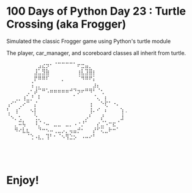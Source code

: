 # 100 Days of Python Day 23 : Turtle Crossing (aka Frogger)

Simulated the classic Frogger game using Python's turtle module

The player, car_manager, and scoreboard classes all inherit from turtle.



⠀⠀⠀⠀⠀⠀⠀⠀⣠⣔⡲⠂⠈⠉⠉⠉⠉⠁⠖⣒⣤⡀⠀⠀⠀⠀⠀⠀⠀⠀
⠀⠀⠀⠀⠀⠀⠀⣸⣁⣻⣷⠀⠀⠀⠀⠀⠀⠀⢰⣇⣹⣿⡆⠀⠀⠀⠀⠀⠀⠀
⠀⠀⠀⠀⠀⠀⠀⡟⠿⠿⠏⠀⠀⠀⡀⠀⠀⠀⠈⠻⠿⠟⡅⠀⠀⠀⠀⠀⠀⠀
⠀⠀⠀⠀⠀⠀⢨⢀⡀⠀⠀⠀⠀⠀⠀⠀⠀⠀⠀⠀⠀⠀⣰⡄⠀⠀⠀⠀⠀⠀
⠀⠀⠀⠀⠀⢀⠂⡼⠉⠛⠡⠶⠶⠶⠶⠶⠚⠙⡲⠖⠛⠻⠃⠈⢂⠀⠀⠀⠀⠀
⠀⠀⢀⡀⢰⣁⡘⠀⠇⠀⠀⠀⠀⠀⠀⠀⠀⠁⠀⠀⠀⠀⠈⢄⠀⡆⠀⠀⠀⠀
⢠⠊⠁⢀⠔⠉⠀⡌⠀⠀⠀⠀⠀⠀⠀⠀⠀⠀⠀⠀⠀⢰⠀⠀⠑⢏⠁⠐⠄⠀
⢃⠀⢰⠁⠀⠀⠢⡇⠀⠀⠀⠀⠀⠀⠀⠀⠀⠀⠀⠀⠀⢸⠄⠊⠀⠆⠀⠀⠀⢱       .
⠈⠢⡀⢂⠀⠀⠀⢑⡀⠀⠀⠀⠀⠀⠀⠀⠀⠀⠀⠀⡠⠃⠀⠀⡜⠀⠀⠀⠀⣸
⠀⠀⡀⠭⢧⠀⠀⠸⡈⠐⠤⠀⣀⣀⠀⣀⡀⠠⠐⡘⠁⠀⠀⡔⣈⠡⠒⣖⠈⠀
⠀⠀⠻⠔⣇⣆⠀⠀⠙⠒⠢⠤⢀⣀⡠⡀⢤⣤⡚⠂⠀⠀⡜⠋⢍⣀⠗⠒⠁⠀
⠀⠀⠀⠀⠀⠈⢑⠠⣆⡀⢹⠃⠂⠈⠢⢻⣑⡢⠀⠠⠤⠔⠃⠀⠀⠀⠀⠀⠀⠀
⠀⠀⠀⠀⠀⠀⠀⠀⠀⠀⠀⠀⠀⠀⠀⠀⠀⠀⠀⠀⠀⠀⠀⠀⠀⠀⠀⠀⠀⠀
⠀⠀⠀⠀⠀⠀⠀⠀⠀⠀⠀⠀⠀⠀⠀⠀⠀⠀⠀⠀⠀⠀⠀⠀⠀⠀⠀⠀⠀⠀
⠀⠀⠀⠀⠀⠀⠀⠀⠀⠀⠀⠀⠀⠀⠀⠀⠀⠀⠀⠀⠀⠀⠀⠀⠀⠀⠀⠀⠀⠀
# Enjoy!
